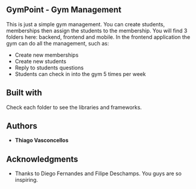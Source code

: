 ## GymPoint - Gym Management
This is just a simple gym management. You can create students, memberships then assign the students to the membership.
You will find 3 folders here: backend, frontend and mobile.
In the frontend application the gym can do all the management, such as:
 * Create new memberships
 * Create new students
 * Reply to students questions
 * Students can check in into the gym 5 times per week

## Built with

Check each folder to see the libraries and frameworks.

## Authors

* **Thiago Vasconcellos**

## Acknowledgments

* Thanks to Diego Fernandes and Filipe Deschamps. You guys are so inspiring.
